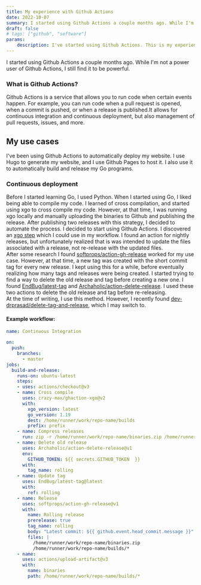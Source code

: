 ```yaml
---
title: My experience with Github Actions
date: 2022-10-07
summary: I started using Github Actions a couple months ago. While I'm not a power user of Github Actions, I still find it to be powerful.  
draft: false
# tags: ["github", "software"]
params:
    description: I've started using Github Actions. This is my experience with it, and how I setup a Go CI workflow 
---
```

I started using Github Actions a couple months ago. While I'm not a power user of Github Actions, I still find it to be powerful.  
### What is Github Actions?  
Github Actions is a service that allows you to run code when certain events happen. For example, you can run code when a pull request is opened, when a commit is pushed, or when a release is published.It allows for continuous integration and continuous deployment, but also management of pull requests, issues, and more.  
## My use cases  
I've been using Github Actions to automatically deploy my website. I use Hugo to generate my website, and I use Github Pages to host it. I also use it to automatically build and release my Go programs.
### Continuous deployment  
Before I started learning Go, I used Python. When I started using Go, I liked being able to compile my code. I learned of cross compilation, and started using xgo to cross compile my code. However, at that time, I was running xgo locally and manually uploading the binaries to Github and publishing the release. After publishing two releases with this strategy, I decided to automate the process. I decided to start using Github Actions. I discovered an [xgo step](https://github.com/crazy-max/ghaction-xgo) which I could use in my workflow. I found an action for nightly releases, but unfortunately realized that is was intended to update the files associated with a release, not re-release with the updated files.  
After some research I found [softprops/action-gh-release](https://github.com/softprops/action-gh-release) worked for my use case. However, at that time, a new tag was created with the short commit tag for every new release. I kept using this for a while, before eventually realizing how many tags and releases were being created. I started trying to find a way to delete the old release and tag before creating a new one. I found [EndBug/latest-tag](github.com/EndBug/latest-tag) and [Archaholic/action-delete-release](github.com/Archaholic/action-delete-release). I used these two actions to delete the old release and tag before re-releasing.  
At the time of writing, I use this method. However, I recently found [dev-drprasad/delete-tag-and-release](https://github.com/dev-drprasad/delete-tag-and-release), which I may switch to.  
#### Example workflow:  
```yml
name: Continuous Integration 

on:
  push:
    branches:
      - master
jobs:
  build-and-release:
    runs-on: ubuntu-latest
    steps:
    - uses: actions/checkout@v3
    - name: Cross compile
      uses: crazy-max/ghaction-xgo@v2
      with:
        xgo_version: latest
        go_version: 1.19
        dest: /home/runner/work/repo-name/builds
        prefix: prefix
    - name: Compress releases
      run: zip -r /home/runner/work/repo-name/binaries.zip /home/runner/work/repo-name/builds/*
    - name: Delete old release
      uses: Archaholic/action-delete-release@v1
      env:
        GITHUB_TOKEN: ${{ secrets.GITHUB_TOKEN  }}
      with:
        tag_name: rolling
    - name: Update tag
      uses: EndBug/latest-tag@latest
      with:
        ref: rolling
    - name: Release
      uses: softprops/action-gh-release@v1
      with:
        name: Rolling release
        prerelease: true
        tag_name: rolling
        body: "Latest commit: ${{ github.event.head_commit.message }}"
        files: |
          /home/runner/work/repo-name/binaries.zip 
          /home/runner/work/repo-name/builds/*
    - name:
      uses: actions/upload-artifact@v3
      with:
        name: binaries
        path: /home/runner/work/repo-name/builds/*

```